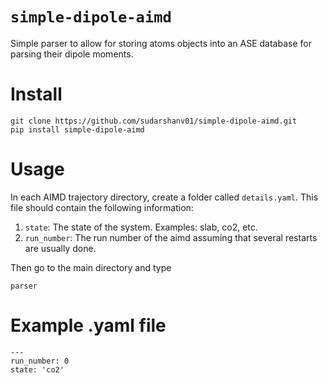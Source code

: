 # `simple-dipole-aimd`

Simple parser to allow for storing atoms objects into an ASE database for parsing their dipole moments.

# Install

```
git clone https://github.com/sudarshanv01/simple-dipole-aimd.git
pip install simple-dipole-aimd
```

# Usage

In each AIMD trajectory directory, create a folder called `details.yaml`. This file should contain the following information:
1. `state`: The state of the system. Examples: slab, co2, etc.
2. `run_number`: The run number of the aimd assuming that several restarts are usually done.

Then go to the main directory and type

```
parser
```

# Example .yaml file

```
---
run_number: 0
state: 'co2'
```